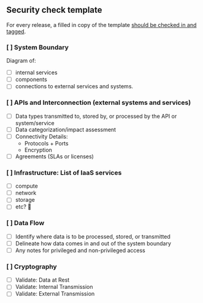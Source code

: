 Security check template
----

For every release, a filled in copy of the template [should be checked in and tagged](https://github.com/WorldHealthOrganization/app/issues/269#issuecomment-603653099).

### [ ] System Boundary
Diagram of:
- [ ] internal services
- [ ] components
- [ ] connections to external services and systems.

### [ ] APIs and Interconnection (external systems and services)
- [ ] Data types transmitted to, stored by, or processed by the API or system/service
- [ ] Data categorization/impact assessment
- [ ] Connectivity Details:
  - Protocols + Ports
  - Encryption
- [ ] Agreements (SLAs or licenses)

### [ ] Infrastructure: List of IaaS services
- [ ] compute
- [ ] network
- [ ] storage
- [ ] etc? :construction:

### [ ] Data Flow
  - [ ] Identify where data is to be processed, stored, or transmitted
  - [ ] Delineate how data comes in and out of the system boundary
  - [ ] Any notes for privileged and non-privileged access

### [ ] Cryptography
  - [ ] Validate: Data at Rest
  - [ ] Validate: Internal Transmission
  - [ ] Validate: External Transmission

